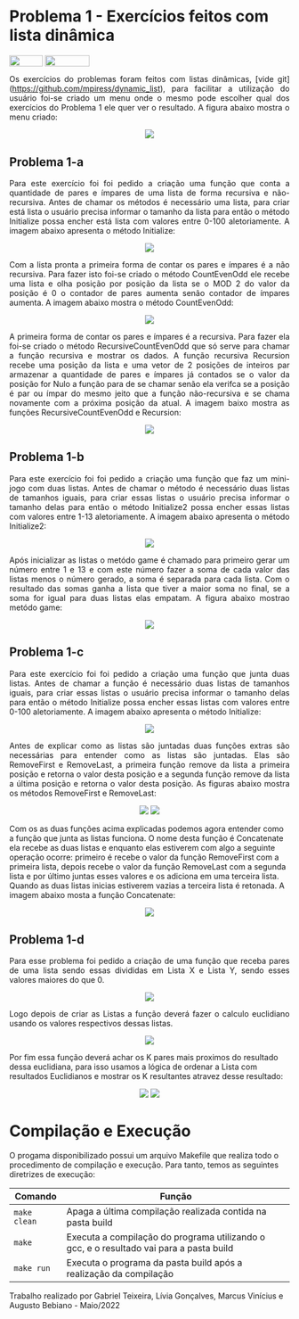 # Problema 1 - Exercícios feitos com lista dinâmica

<div style="display: inline-block;">
<img align="center" height="20px" width="60px" src="https://img.shields.io/badge/Language-C-blue"/> 
<img align="center" height="20px" width="80px" src="https://img.shields.io/badge/Made%20in-VSCode-red"/> 
</div>
<br>

<p align="justify">
  Os exercícios do problemas foram feitos com listas dinâmicas, [vide git](<a href="https://github.com/mpiress/dynamic_list">https://github.com/mpiress/dynamic_list</a>),  para facilitar a utilização do usuário foi-se criado um menu onde o mesmo pode escolher qual dos exercícios do Problema 1 ele quer ver o resultado. A figura abaixo mostra o menu criado:
  <p align="center">
    <img src="images/menu-problema-1.png">
  </p>
</p>

<h2>Problema 1-a</h2>

<p align="justify">
  Para este exercício foi foi pedido a criação uma função que conta a quantidade de pares e ímpares de uma lista de forma recursiva e não-recursiva. Antes de chamar os métodos é necessário uma lista, para criar está lista o usuário precisa informar o tamanho da lista para então o método Initialize possa encher está lista com valores entre 0-100 aletoriamente. A imagem abaixo apresenta o método Initialize: 
  <p align="center">
    <img src="images/problema-1-initialize-1.png">
  </p>
</p>

<p align="justify">
  Com a lista pronta a primeira forma de contar os pares e ímpares é a não recursiva. Para fazer isto foi-se criado o método CountEvenOdd ele recebe uma lista e olha posição por posição da lista se o MOD 2 do valor da posição é 0 o contador de pares aumenta senão contador de ímpares aumenta. A imagem abaixo mostra o método CountEvenOdd: 
  <p align="center">
    <img src="images/problema-1-contar-normal.png">
  </p>
</p>

<p align="justify">
  A primeira forma de contar os pares e ímpares é a recursiva. Para fazer ela foi-se criado o método RecursiveCountEvenOdd que só serve para chamar a função recursiva e mostrar os dados. A função recursiva Recursion recebe uma posição da lista e uma vetor de 2 posições de inteiros par armazenar a quantidade de pares e ímpares já contados se o valor da posição for Nulo a função para de se chamar senão ela verifca se a posição é par ou ímpar do mesmo jeito que a função não-recursiva e se chama novamente com a próxima posição da atual. A imagem baixo mostra as funções RecursiveCountEvenOdd e Recursion: 
  <p align="center">
    <img src="images/problema-1-contar-recursivo.png">
  </p>
</p>

<h2>Problema 1-b</h2>

<p align="justify">
  Para este exercício foi foi pedido a criação uma função que faz um mini-jogo com duas listas. Antes de chamar o método é necessário duas listas de tamanhos iguais, para criar essas listas o usuário precisa informar o tamanho delas para então o método Initialize2 possa encher essas listas com valores entre 1-13 aletoriamente. A imagem abaixo apresenta o método Initialize2:
  <p align="center">
    <img src="images/problema-1-initialize-2.png">
  </p>
</p>

<p align="justify">
  Após inicializar as listas o metódo game é chamado para primeiro gerar um número entre 1 e 13 e com este número fazer a soma de cada valor das listas menos o número gerado, a soma é separada para cada lista. Com o resultado das somas ganha a lista que tiver a maior soma no final, se a soma for igual para duas listas elas empatam. A figura abaixo mostrao metódo game:  
  <p align="center">
    <img src="images/problema-1-jogo.png">
  </p>
</p>

<h2>Problema 1-c</h2>

<p align="justify">
  Para este exercício foi foi pedido a criação uma função que junta duas listas. Antes de chamar a função é necessário duas listas de tamanhos iguais, para criar essas listas o usuário precisa informar o tamanho delas para então o método Initialize possa encher essas listas com valores entre 0-100 aletoriamente. A imagem abaixo apresenta o método Initialize: 
  <p align="center">
    <img src="images/problema-1-initialize-1.png">
  </p>
</p>

<p align="justify">
  Antes de explicar como as listas são juntadas duas funções extras são necessárias para entender como as listas são juntadas. Elas são RemoveFirst e RemoveLast, a primeira função remove da lista a primeira posição e retorna o valor desta posição e a segunda função remove da lista a última posição e retorna o valor desta posição. As figuras abaixo mostra os métodos RemoveFirst e RemoveLast:
  <p align="center">
    <img src="images/problema-1-remocao-primeiro.png">
    <img src="images/problema-1-remocao-ultimo.png">
  </p>
  Com os as duas funções acima explicadas podemos agora entender como a função que junta as listas funciona. O nome desta função é Concatenate ela recebe as duas listas e enquanto elas estiverem com algo a seguinte operação ocorre: primeiro é recebe o valor da função RemoveFirst com a primeira lista, depois recebe o valor da função RemoveLast com a segunda lista e por último juntas esses valores e os adiciona em uma terceira lista. Quando as duas listas inicias estiverem vazias a terceira lista é retonada. A imagem abaixo mosta a função Concatenate:
  <p align="center">
    <img src="images/problema-1-concatenar.png">
  </p>
</p>

<h2>Problema 1-d</h2>

<p align="justify">
  Para esse problema foi pedido a criação de uma função que receba pares de uma lista sendo essas divididas em Lista X e Lista Y, sendo esses valores maiores do que 0.
  <p align="center">
    <img src="images/problema-1-funcao.png">
  </p>
</p>

<p align="justify">
  Logo depois de criar as Listas a função deverá fazer o calculo euclidiano usando os valores respectivos dessas listas.
  <p align="center">
    <img src="images/problema-1-calcdist.png"> 
  </p>
  Por fim essa função deverá achar os K pares mais proximos do resultado dessa euclidiana, para isso usamos a lógica de ordenar a Lista com resultados Euclidianos e mostrar os K resultantes atravez desse resultado:
  <p align="center">
    <img src="images/problema-1-ordena.png">
    <img src="images/problema-1-mostrar.png">
  </p>
</p>

# Compilação e Execução

O progama disponibilizado possui um arquivo Makefile que realiza todo o procedimento de compilação e execução. Para tanto, temos as seguintes diretrizes de execução:


| Comando                |  Função                                                                                           |                     
| -----------------------| ------------------------------------------------------------------------------------------------- |
|  `make clean`          | Apaga a última compilação realizada contida na pasta build                                        |
|  `make`                | Executa a compilação do programa utilizando o gcc, e o resultado vai para a pasta build           |
|  `make run`            | Executa o programa da pasta build após a realização da compilação                                 |

Trabalho realizado por Gabriel Teixeira, Lívia Gonçalves, Marcus Vinícius e Augusto Bebiano - Maio/2022

